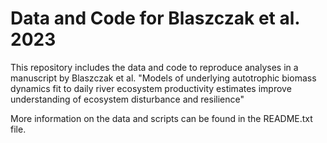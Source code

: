 # Data and Code for Blaszczak et al. 2023

This repository includes the data and code to reproduce analyses in a manuscript by Blaszczak et al. "Models of underlying autotrophic biomass dynamics fit to daily river ecosystem productivity estimates improve understanding of ecosystem disturbance and resilience"

More information on the data and scripts can be found in the README.txt file.

